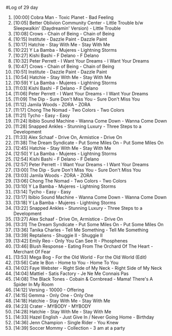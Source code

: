 #Log of 29 day

1. [00:00] Cobra Man - Toxic Planet - Bad Feeling
1. [10:05] Better Oblivion Community Center - Little Trouble b/w Sleepwalkin' (Daydreamin' Version) - Little Trouble
1. [10:08] Crows - Chain of Being - Chain of Being
1. [10:15] Institute - Dazzle Paint - Dazzle Paint
1. [10:17] Hatchie - Stay With Me - Stay With Me
1. [10:22] Y La Bamba - Mujeres - Lightning Storms
1. [10:27] Kishi Bashi - F Delano - F Delano
1. [10:32] Peter Perrett - I Want Your Dreams - I Want Your Dreams
1. [10:47] Crows - Chain of Being - Chain of Being
1. [10:51] Institute - Dazzle Paint - Dazzle Paint
1. [10:54] Hatchie - Stay With Me - Stay With Me
1. [10:59] Y La Bamba - Mujeres - Lightning Storms
1. [11:03] Kishi Bashi - F Delano - F Delano
1. [11:06] Peter Perrett - I Want Your Dreams - I Want Your Dreams
1. [11:09] The Dip - Sure Don't Miss You - Sure Don't Miss You
1. [11:12] Jamila Woods - ZORA - ZORA
1. [11:17] Chong The Nomad - Two Colors - Two Colors
1. [11:21] Tycho - Easy - Easy
1. [11:24] Ibibio Sound Machine - Wanna Come Down - Wanna Come Down
1. [11:28] Snapped Ankles - Stunning Luxury - Three Steps to a Development
1. [11:33] Alex Schaaf - Drive On, Armistice - Drive On
1. [11:38] The Dream Syndicate - Put Some Miles On - Put Some Miles On
1. [12:45] Hatchie - Stay With Me - Stay With Me
1. [12:50] Y La Bamba - Mujeres - Lightning Storms
1. [12:54] Kishi Bashi - F Delano - F Delano
1. [12:57] Peter Perrett - I Want Your Dreams - I Want Your Dreams
1. [13:00] The Dip - Sure Don't Miss You - Sure Don't Miss You
1. [13:03] Jamila Woods - ZORA - ZORA
1. [13:06] Chong The Nomad - Two Colors - Two Colors
1. [13:10] Y La Bamba - Mujeres - Lightning Storms
1. [13:14] Tycho - Easy - Easy
1. [13:17] Ibibio Sound Machine - Wanna Come Down - Wanna Come Down
1. [13:18] Y La Bamba - Mujeres - Lightning Storms
1. [13:22] Snapped Ankles - Stunning Luxury - Three Steps to a Development
1. [13:27] Alex Schaaf - Drive On, Armistice - Drive On
1. [13:31] The Dream Syndicate - Put Some Miles On - Put Some Miles On
1. [13:36] Tanika Charles - Tell Me Something - Tell Me Something
1. [13:39] Reptaliens - Shuggie II - Shuggie II
1. [13:42] Emily Reo - Only You Can See It - Phosphenes
1. [13:46] Blush Response - Eating From The Orchard Of The Heart - Merchant Of Fear
1. [13:53] Mega Bog - For the Old World - For the Old World (Edit)
1. [13:56] Cate le Bon - Home to You - Home To You
1. [14:02] Faye Webster - Right Side of My Neck - Right Side of My Neck
1. [14:04] Mattiel - Satis Factory - Je Ne Me Connais Pas
1. [14:08] The Black Tones - Cobain & Cornbread - Mama! There's A Spider In My Room
1. [14:12] Versing - 10000 - Offering
1. [14:15] Gemma - Only One - Only One
1. [14:18] Hatchie - Stay With Me - Stay With Me
1. [14:23] Crater - MYBODY - MYBODY
1. [14:28] Hatchie - Stay With Me - Stay With Me
1. [14:33] Hazel English - Just Give In / Never Going Home - Birthday
1. [14:36] Jenn Champion - Single Rider - You Knew
1. [14:39] Soccer Mommy - Collection - 3 am at a party
